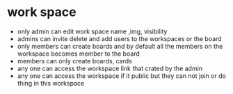 # work space

- only admin can edit work space name ,img, visibility
- admins can invite delete and add users to the workspaces or the board
- only members can create boards and by default all the members on the workspace becomes member to the board
- members can only create boards, cards
- any one can access the workspace link that crated by the admin
- any one can access the workspace if it public but they can not join or do thing in this workspace
